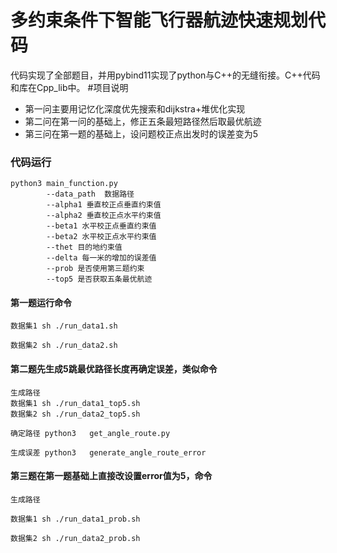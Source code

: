 # 多约束条件下智能飞行器航迹快速规划代码
代码实现了全部题目，并用pybind11实现了python与C++的无缝衔接。C++代码和库在Cpp_lib中。
#项目说明
- 第一问主要用记忆化深度优先搜索和dijkstra+堆优化实现
- 第二问在第一问的基础上，修正五条最短路径然后取最优航迹
- 第三问在第一题的基础上，设问题校正点出发时的误差变为5

### 代码运行
```
python3 main_function.py
        --data_path  数据路径
        --alpha1 垂直校正点垂直约束值
        --alpha2 垂直校正点水平约束值
        --beta1 水平校正点垂直约束值
        --beta2 水平校正点水平约束值
        --thet 目的地约束值
        --delta 每一米的增加的误差值
        --prob 是否使用第三题约束
        --top5 是否获取五条最优航迹
```
#### 第一题运行命令
```数据集1 sh ./run_data1.sh```

```数据集2 sh ./run_data2.sh```

#### 第二题先生成5跳最优路径长度再确定误差，类似命令
```
生成路径
数据集1 sh ./run_data1_top5.sh
数据集2 sh ./run_data2_top5.sh
```

```确定路径 python3   get_angle_route.py```

```生成误差 python3   generate_angle_route_error```

#### 第三题在第一题基础上直接改设置error值为5，命令
```生成路径 ```

```数据集1 sh ./run_data1_prob.sh```

```数据集2 sh ./run_data2_prob.sh```
